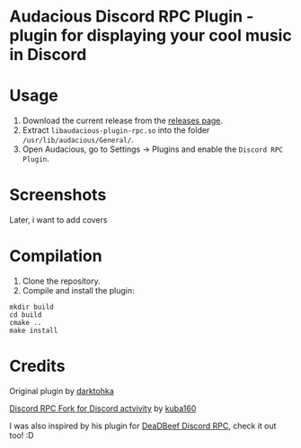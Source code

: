 # Audacious Discord RPC Plugin - plugin for displaying your cool music in Discord

# Usage
1. Download the current release from the [releases page](https://github.com/InviseDivine/audacious-plugin-rpc/releases).
2. Extract `libaudacious-plugin-rpc.so` into the folder `/usr/lib/audacious/General/`.
3. Open Audacious, go to Settings -> Plugins and enable the `Discord RPC Plugin`.

# Screenshots
Later, i want to add covers

# Compilation
1. Clone the repository.
2. Compile and install the plugin:
```
mkdir build
cd build
cmake ..
make install
```
# Credits
Original plugin by [darktohka](https://github.com/darktohka)

[Discord RPC Fork for Discord actvivity](https://github.com/kuba160/discord-rpc) by [kuba160](https://github.com/kuba160)

I was also inspired by his plugin for [DeaDBeef Discord RPC](https://github.com/kuba160/ddb_discord_presence), check it out too! :D
